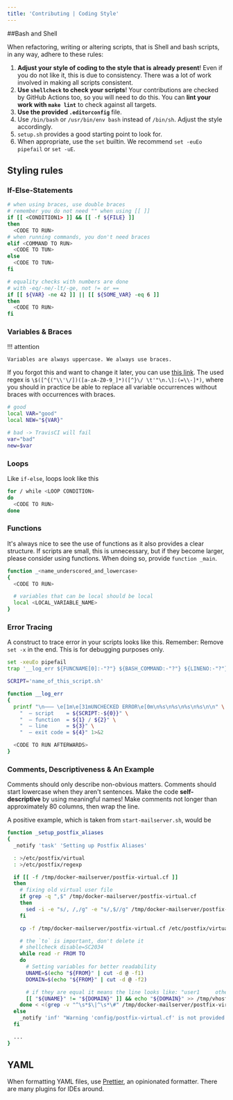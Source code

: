 ```yaml
---
title: 'Contributing | Coding Style'
---
```


##Bash and Shell

When refactoring, writing or altering scripts, that is Shell and bash scripts, in any way, adhere to these rules:

1. **Adjust your style of coding to the style that is already present**! Even if you do not like it, this is due to consistency. There was a lot of work involved in making all scripts consistent.
2. **Use `shellcheck` to check your scripts**! Your contributions are checked by GitHub Actions too, so you will need to do this. You can **lint your work with `make lint`** to check against all targets.
3. **Use the provided `.editorconfig`** file.
4. Use `/bin/bash` or `/usr/bin/env bash` instead of `/bin/sh`. Adjust the style accordingly.
5. `setup.sh` provides a good starting point to look for.
6. When appropriate, use the `set` builtin. We recommend `set -euEo pipefail` or `set -uE`.

## Styling rules

### If-Else-Statements

```bash
# when using braces, use double braces
# remember you do not need "" when using [[ ]]
if [[ <CONDITION1> ]] && [[ -f ${FILE} ]]
then
  <CODE TO RUN>
# when running commands, you don't need braces
elif <COMMAND TO RUN>
  <CODE TO TUN>
else
  <CODE TO TUN>
fi

# equality checks with numbers are done
# with -eq/-ne/-lt/-ge, not != or ==
if [[ ${VAR} -ne 42 ]] || [[ ${SOME_VAR} -eq 6 ]]
then
  <CODE TO RUN>
fi
```

### Variables & Braces

!!! attention 

    Variables are always uppercase. We always use braces.

If you forgot this and want to change it later, you can use [this link][regex]. The used regex is `\$([^{("\\'\/])([a-zA-Z0-9_]*)([^}\/ \t'"\n.\]:(=\\-]*)`, where you should in practice be able to replace all variable occurrences without braces with occurrences with braces.

```bash
# good
local VAR="good"
local NEW="${VAR}"

# bad -> TravisCI will fail
var="bad"
new=$var
```

### Loops

Like `if-else`, loops look like this

```bash
for / while <LOOP CONDITION>
do
  <CODE TO RUN>
done
```

### Functions

It's always nice to see the use of functions as it also provides a clear structure. If scripts are small, this is unnecessary, but if they become larger, please consider using functions. When doing so, provide `function _main`.

```bash
function _<name_underscored_and_lowercase>
{
  <CODE TO RUN>

  # variables that can be local should be local
  local <LOCAL_VARIABLE_NAME>
}
```

### Error Tracing

A construct to trace error in your scripts looks like this. Remember: Remove `set -x` in the end. This is for debugging purposes only.

```bash
set -xeuEo pipefail
trap '__log_err ${FUNCNAME[0]:-"?"} ${BASH_COMMAND:-"?"} ${LINENO:-"?"} ${?:-"?"}' ERR

SCRIPT='name_of_this_script.sh'

function __log_err
{
  printf "\n––– \e[1m\e[31mUNCHECKED ERROR\e[0m\n%s\n%s\n%s\n%s\n\n" \
    "  – script    = ${SCRIPT:-${0}}" \
    "  – function  = ${1} / ${2}" \
    "  – line      = ${3}" \
    "  – exit code = ${4}" 1>&2

  <CODE TO RUN AFTERWARDS>
}
```

### Comments, Descriptiveness & An Example

Comments should only describe non-obvious matters. Comments should start lowercase when they aren't sentences. Make the code **self-descriptive** by using meaningful names! Make comments not longer than approximately 80 columns, then wrap the line.

A positive example, which is taken from `start-mailserver.sh`, would be

```bash
function _setup_postfix_aliases
{
  _notify 'task' 'Setting up Postfix Aliases'

  : >/etc/postfix/virtual
  : >/etc/postfix/regexp

  if [[ -f /tmp/docker-mailserver/postfix-virtual.cf ]]
  then
    # fixing old virtual user file
    if grep -q ",$" /tmp/docker-mailserver/postfix-virtual.cf
    then
      sed -i -e "s/, /,/g" -e "s/,$//g" /tmp/docker-mailserver/postfix-virtual.cf
    fi

    cp -f /tmp/docker-mailserver/postfix-virtual.cf /etc/postfix/virtual

    # the `to` is important, don't delete it
    # shellcheck disable=SC2034
    while read -r FROM TO
    do
      # Setting variables for better readability
      UNAME=$(echo "${FROM}" | cut -d @ -f1)
      DOMAIN=$(echo "${FROM}" | cut -d @ -f2)

      # if they are equal it means the line looks like: "user1     other@domain.tld"
      [[ "${UNAME}" != "${DOMAIN}" ]] && echo "${DOMAIN}" >> /tmp/vhost.tmp
    done < <(grep -v "^\s*$\|^\s*\#" /tmp/docker-mailserver/postfix-virtual.cf || true)
  else
    _notify 'inf' "Warning 'config/postfix-virtual.cf' is not provided. No mail alias/forward created."
  fi

  ...
}
```

## YAML

When formatting YAML files, use [Prettier][prettier], an opinionated formatter. There are many plugins for IDEs around.

[semver]: https://semver.org/
[regex]: https://regex101.com/r/ikzJpF/7
[prettier]: https://prettier.io
